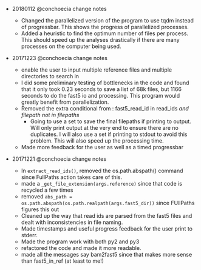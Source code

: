 - 20180112 @conchoecia change notes
  - Changed the parallelized version of the program to use tqdm instead
    of progressbar. This shows the progress of parallelized processes.
  - Added a heuristic to find the optimum number of files per process.
    This should speed up the analyses drastically if there are many processes
    on the computer being used.

- 20171223 @conchoecia change notes
  - enable the user to input multiple reference files and multiple
    directories to search in
  - I did some preliminary testing of bottlenecks in the code and
    found that it only took 0.23 seconds to save a list of 68k files,
    but 1166 seconds to do the fast5 io and processing. This program
    would greatly benefit from parallelization.
  - Removed the extra conditional from :
     fast5_read_id in read_ids *and filepath not in filepaths*
     - Going to use a set to save the final filepaths if printing to output.
       Will only print output at the very end to ensure there are no duplicates.
       I will also use a set if printing to stdout to avoid this problem. This
       will also speed up the processing time.
  - Made more feedback for the user as well as a timed progressbar

- 20171221 @conchoecia change notes
  - In `extract_read_ids()`, removed the os.path.abspath() command since FullPaths
    action takes care of this.
  - made a `_get_file_extension(args.reference)` since that code is recycled a few times
  - removed `abs_path = os.path.abspath(os.path.realpath(args.fast5_dir))` since FUllPaths
    figures this out
  - Cleaned up the way that read ids are parsed from the fast5 files and dealt with
    inconsistencies in file naming.
  - Made timestamps and useful progress feedback for the user print to stderr.
  - Made the program work with both py2 and py3
  - refactored the code and made it more readable.
  - made all the messages say bam2fast5 since that makes more sense than fast5_in_ref (at least to me!)
